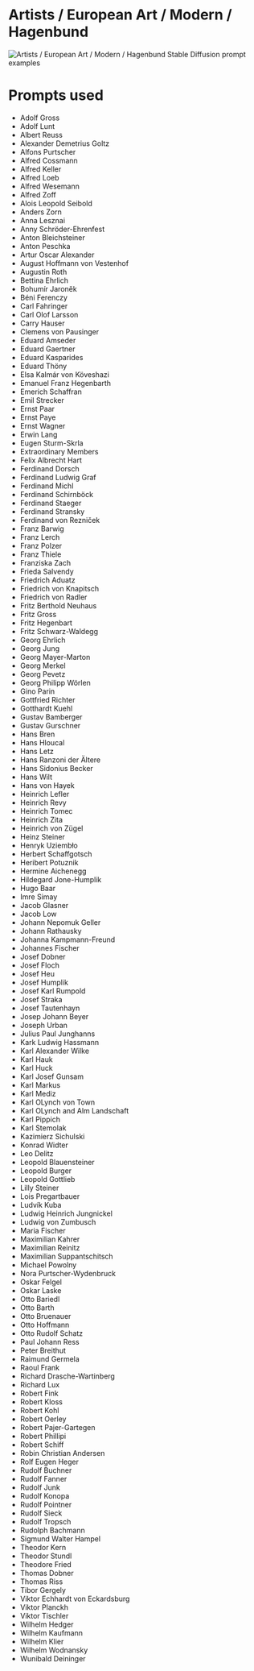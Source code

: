 # Artists / European Art / Modern / Hagenbund

![Artists / European Art / Modern / Hagenbund Stable Diffusion prompt examples](montage.png 'Artists / European Art / Modern / Hagenbund Stable Diffusion prompt examples')

# Prompts used
- Adolf Gross
- Adolf Lunt
- Albert Reuss
- Alexander Demetrius Goltz
- Alfons Purtscher
- Alfred Cossmann
- Alfred Keller
- Alfred Loeb
- Alfred Wesemann
- Alfred Zoff
- Alois Leopold Seibold
- Anders Zorn
- Anna Lesznai
- Anny Schröder-Ehrenfest
- Anton Bleichsteiner
- Anton Peschka
- Artur Oscar Alexander
- August Hoffmann von Vestenhof
- Augustin Roth
- Bettina Ehrlich
- Bohumír Jaroněk
- Béni Ferenczy
- Carl Fahringer
- Carl Olof Larsson
- Carry Hauser
- Clemens von Pausinger
- Eduard Amseder
- Eduard Gaertner
- Eduard Kasparides
- Eduard Thöny
- Elsa Kalmár von Köveshazi
- Emanuel Franz Hegenbarth
- Emerich Schaffran
- Emil Strecker
- Ernst Paar
- Ernst Paye
- Ernst Wagner
- Erwin Lang
- Eugen Sturm-Skrla
- Extraordinary Members
- Felix Albrecht Hart
- Ferdinand Dorsch
- Ferdinand Ludwig Graf
- Ferdinand Michl
- Ferdinand Schirnböck
- Ferdinand Staeger
- Ferdinand Stransky
- Ferdinand von Rezniček
- Franz Barwig
- Franz Lerch
- Franz Polzer
- Franz Thiele
- Franziska Zach
- Frieda Salvendy
- Friedrich Aduatz
- Friedrich von Knapitsch
- Friedrich von Radler
- Fritz Berthold Neuhaus
- Fritz Gross
- Fritz Hegenbart
- Fritz Schwarz-Waldegg
- Georg Ehrlich
- Georg Jung
- Georg Mayer-Marton
- Georg Merkel
- Georg Pevetz
- Georg Philipp Wörlen
- Gino Parin
- Gottfried Richter
- Gotthardt Kuehl
- Gustav Bamberger
- Gustav Gurschner
- Hans Bren
- Hans Hloucal
- Hans Letz
- Hans Ranzoni der Ältere
- Hans Sidonius Becker
- Hans Wilt
- Hans von Hayek
- Heinrich Lefler
- Heinrich Revy
- Heinrich Tomec
- Heinrich Zita
- Heinrich von Zügel
- Heinz Steiner
- Henryk Uziembło
- Herbert Schaffgotsch
- Heribert Potuznik
- Hermine Aichenegg
- Hildegard Jone-Humplik
- Hugo Baar
- Imre Simay
- Jacob Glasner
- Jacob Low
- Johann Nepomuk Geller
- Johann Rathausky
- Johanna Kampmann-Freund
- Johannes Fischer
- Josef Dobner
- Josef Floch
- Josef Heu
- Josef Humplik
- Josef Karl Rumpold
- Josef Straka
- Josef Tautenhayn
- Josep Johann Beyer
- Joseph Urban
- Julius Paul Junghanns
- Kark Ludwig Hassmann
- Karl Alexander Wilke
- Karl Hauk
- Karl Huck
- Karl Josef Gunsam
- Karl Markus
- Karl Mediz
- Karl OLynch von Town
- Karl OLynch and Alm Landschaft
- Karl Pippich
- Karl Stemolak
- Kazimierz Sichulski
- Konrad Widter
- Leo Delitz
- Leopold Blauensteiner
- Leopold Burger
- Leopold Gottlieb
- Lilly Steiner
- Lois Pregartbauer
- Ludvík Kuba
- Ludwig Heinrich Jungnickel
- Ludwig von Zumbusch
- Maria Fischer
- Maximilian Kahrer
- Maximilian Reinitz
- Maximilian Suppantschitsch
- Michael Powolny
- Nora Purtscher-Wydenbruck
- Oskar Felgel
- Oskar Laske
- Otto Bariedl
- Otto Barth
- Otto Bruenauer
- Otto Hoffmann
- Otto Rudolf Schatz
- Paul Johann Ress
- Peter Breithut
- Raimund Germela
- Raoul Frank
- Richard Drasche-Wartinberg
- Richard Lux
- Robert Fink
- Robert Kloss
- Robert Kohl
- Robert Oerley
- Robert Pajer-Gartegen
- Robert Phillipi
- Robert Schiff
- Robin Christian Andersen
- Rolf Eugen Heger
- Rudolf Buchner
- Rudolf Fanner
- Rudolf Junk
- Rudolf Konopa
- Rudolf Pointner
- Rudolf Sieck
- Rudolf Tropsch
- Rudolph Bachmann
- Sigmund Walter Hampel
- Theodor Kern
- Theodor Stundl
- Theodore Fried
- Thomas Dobner
- Thomas Riss
- Tibor Gergely
- Viktor Echhardt von Eckardsburg
- Viktor Planckh
- Viktor Tischler
- Wilhelm Hedger
- Wilhelm Kaufmann
- Wilhelm Klier
- Wilhelm Wodnansky
- Wunibald Deininger


